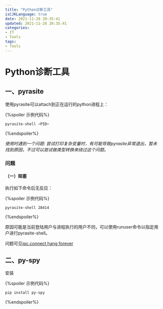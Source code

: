 ```yaml
---
title: "Python诊断工具"
isCJKLanguage: true
date: 2021-11-28 20:35:41
updated: 2021-11-28 20:35:41
categories: 
- IT
- Tools
tags: 
- Tools
---
```


# Python诊断工具

## 一、pyrasite

使用pyrasite可以attach到正在运行的python进程上：

{%spoiler 示例代码%}
```bash
pyrasite-shell <PID>
```
{%endspoiler%}

*使用时遇到一个问题: 尝试打印复杂变量时，有可能导致pyrasite异常退出，暂未找到原因，不过可以尝试做类型转换来绕过这个问题。*

### 问题

#### （一）阻塞

执行如下命令后无反应：

{%spoiler 示例代码%}
```shell
pyrasite-shell 28414
```
{%endspoiler%}

原因可能是当前登陆用户与进程执行的用户不同，可以使用runuser命令以指定用户进行pyrasite-shell。

问题可见[ipc.connect hang forever](https://github.com/lmacken/pyrasite/issues/60)

## 二、py-spy

安装

{%spoiler 示例代码%}
```bash
pip install py-spy
```
{%endspoiler%}